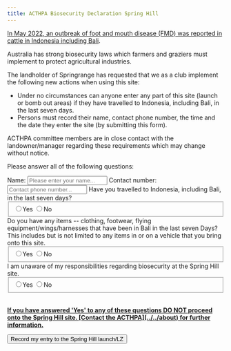 ```yaml
---
title: ACTHPA Biosecurity Declaration Spring Hill
---
```


[In May 2022, an outbreak of foot and mouth disease (FMD) was reported in cattle in Indonesia including Bali](https://www.agriculture.gov.au/biosecurity-trade/pests-diseases-weeds/animal/fmd).

Australia has strong biosecurity laws which farmers and graziers must implement to protect agricultural industries.

The landholder of Springrange has requested that we as a club implement the following new actions when using this site:

- Under no circumstances can anyone enter any part of this site (launch or bomb out areas) if they have travelled to Indonesia, including Bali, in the last seven days.
- Persons must record their name, contact phone number, the time and the date they enter the site (by submitting this form).

ACTHPA committee members are in close contact with the landowner/manager regarding these requirements which may change without notice.

Please answer all of the following questions:

<form
  id='bio-form'
  action="https://formspree.io/f/mrgvvopr"
  method="POST"
 class="form-group">
  <label for="name">
    Name:
  </label>
    <input type="text" name="name" id="name" class="form-control" required="1" placeholder="Please enter your name..." />
  <label for="phone">
    Contact number:
  </label>
    <input type="text" name="phone" id="phone" class="form-control" required="1" placeholder="Contact phone number..." />
  <label for="7days">
    Have you travelled to Indonesia, including Bali, in the last seven days?
  </label>
  <fieldset id="7days">
    <input type="radio" value="yes" name="7days">Yes</input>
    <input type="radio" value="no" name="7days">No</input>
  </fieldset>
  <label for="items">
    Do you have any items -- clothing, footwear, flying equipment/wings/harnesses that have been in Bali in the last seven Days? This includes but is not limited to any items in or on a vehicle that you bring onto this site.
  </label>
  <fieldset id="items">
    <input type="radio" value="yes" name="items">Yes</input>
    <input type="radio" value="no" name="items" required>No</input>
  </fieldset>
  <label for="responsibilities">
    I am unaware of my responsibilities regarding biosecurity at the Spring Hill site.
  </label>
  <fieldset id="responsibilities">
    <input type="radio" value="yes" name="responsibilities">Yes</input>
    <input type="radio" value="no" name="responsibilities" required>No</input>
  </fieldset><br />

  <p><b><u>If you have answered 'Yes' to any of these questions DO NOT proceed onto the Spring Hill site. [Contact the ACTHPA](../../about) for further information.</u></b></p>

  <button type="submit" class="btn-control btn-primary">Record my entry to the Spring Hill launch/LZ</button>
</form>
